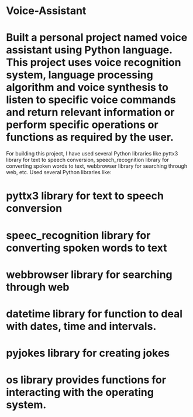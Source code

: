 # Voice-Assistant
# Built a personal project named voice assistant using Python language. This project uses voice recognition system, language processing algorithm and voice synthesis to listen to specific voice commands and return relevant information or perform specific operations or functions as required by the user. 
For building this project, I have used several Python libraries like pyttx3 library for text to speech conversion, speech_recognition library for converting spoken words to text,  webbrowser library for searching through web, etc. 
Used several Python libraries like:
# pyttx3 library for text to speech conversion
# speec_recognition library for converting spoken words to text
# webbrowser library for searching through web
# datetime library for function to deal with dates, time and intervals.
# pyjokes library for creating jokes
# os library provides functions for interacting with the operating system. 
